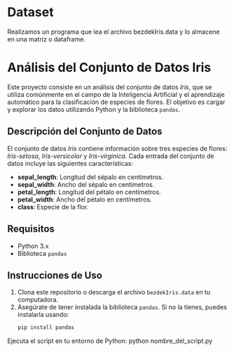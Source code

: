 # Dataset
Realizamos un programa que lea el archivo bezdekIris.data y lo almacene en una matriz o dataframe. 

# Análisis del Conjunto de Datos Iris

Este proyecto consiste en un análisis del conjunto de datos *Iris*, que se utiliza comúnmente en el campo de la Inteligencia Artificial y el aprendizaje automático para la clasificación de especies de flores. El objetivo es cargar y explorar los datos utilizando Python y la biblioteca `pandas`.

## Descripción del Conjunto de Datos

El conjunto de datos *Iris* contiene información sobre tres especies de flores: *Iris-setosa*, *Iris-versicolor* y *Iris-virginica*. Cada entrada del conjunto de datos incluye las siguientes características:

- **sepal_length**: Longitud del sépalo en centímetros.
- **sepal_width**: Ancho del sépalo en centímetros.
- **petal_length**: Longitud del pétalo en centímetros.
- **petal_width**: Ancho del pétalo en centímetros.
- **class**: Especie de la flor.

## Requisitos

- Python 3.x
- Biblioteca `pandas`

## Instrucciones de Uso

1. Clona este repositorio o descarga el archivo `bezdekIris.data` en tu computadora.
2. Asegúrate de tener instalada la biblioteca `pandas`. Si no la tienes, puedes instalarla usando:
   ```bash
   pip install pandas
   
Ejecuta el script en tu entorno de Python:
python nombre_del_script.py
